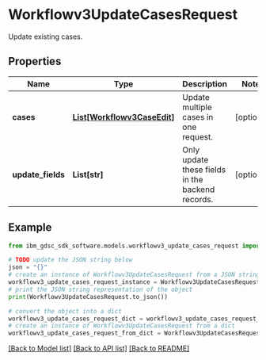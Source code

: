 # Workflowv3UpdateCasesRequest

Update existing cases.

## Properties

Name | Type | Description | Notes
------------ | ------------- | ------------- | -------------
**cases** | [**List[Workflowv3CaseEdit]**](Workflowv3CaseEdit.md) | Update multiple cases in one request. | [optional] 
**update_fields** | **List[str]** | Only update these fields in the backend records. | [optional] 

## Example

```python
from ibm_gdsc_sdk_software.models.workflowv3_update_cases_request import Workflowv3UpdateCasesRequest

# TODO update the JSON string below
json = "{}"
# create an instance of Workflowv3UpdateCasesRequest from a JSON string
workflowv3_update_cases_request_instance = Workflowv3UpdateCasesRequest.from_json(json)
# print the JSON string representation of the object
print(Workflowv3UpdateCasesRequest.to_json())

# convert the object into a dict
workflowv3_update_cases_request_dict = workflowv3_update_cases_request_instance.to_dict()
# create an instance of Workflowv3UpdateCasesRequest from a dict
workflowv3_update_cases_request_from_dict = Workflowv3UpdateCasesRequest.from_dict(workflowv3_update_cases_request_dict)
```
[[Back to Model list]](../README.md#documentation-for-models) [[Back to API list]](../README.md#documentation-for-api-endpoints) [[Back to README]](../README.md)


